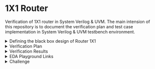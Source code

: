 # 1X1 Router
Verification of 1X1 router in System Verilog & UVM. The main intension of this repository is to document the verification plan and test case implementation in System Verilog & UVM testbench environment.

<details>
  <summary> Defining the black box design of Router 1X1 </summary>

  #### Router 1X1 is a switch, which can transfer a series of data in form of a packet from source port to the destination port. 
  
  <li> Note :: This DUT is not synthesizable, it is only designed for verification practices. The design has control status registers. </li>

  <li> Input Ports : clk, reset, dut_inp, inp_valid </li>

  <li> Output Ports : dut_outp, outp_valid, busy, error  </li>

  #### Input Signals Description

  <li> clk        : clock </li>
  <li> reset      : Active high, asynchronous reset </li>
  <li> dut_inp    : Data pin of 8-bits </li>
  <li> inp_valid  : active high, indicates valid data on dut_inp </li>

  #### Output Signals Description

  <li> dut_outp   : 8 bit output data </li>
  <li> outp_valid : Active high, indicates valid data on dut_outp </li>
  <li> busy       : Active high, indicates router availability </li>
  <li> error      : Active high, indicates error </li>

  #### Black Box Design

  ![image](https://github.com/lmadem/1X1-Router-/assets/93139766/d31edb8e-35a0-49c5-b6dc-a43c88983832)

  #### Packet Format

  ![image](https://github.com/lmadem/1X1-Router-/assets/93139766/7fff2584-70f0-4da7-ac12-d0b45958d596)

  <li> Minimum packet length is 12 bytes and max is 2000 bytes </li>
  <li> RTL(router) accepts 8-bits per clock </li>
  <li> inp_valid indicates start/end of packet at the source port </li>
  <li> outp_valid indicates start/end of packet at the destination port </li>
  
  #### I/O Pins

  ![image](https://github.com/lmadem/1X1-Router-/assets/93139766/118731e4-df38-48f2-b8ec-253fdfda3fcf)

  #### pins to access Control Registers

  ![image](https://github.com/lmadem/1X1-Router-/assets/93139766/85085177-f3a3-4f23-b4f1-3c7958c807b9)

  #### Control Registers
  
  ![image](https://github.com/lmadem/1X1-Router-/assets/93139766/c2dda49e-ffbf-4f2b-9a99-243d69e2078d)


  #### Status Registers

  ![image](https://github.com/lmadem/1X1-Router-/assets/93139766/9b170ef9-f910-4590-bd70-91014c153986)


  <li> This router 1X1 is designed in system verilog. </li>
  
</details>

<details>
  <summary> Verification Plan </summary>

  #### The verification plan for Router 1X1 

  <li> The idea is to build an environment in system verilog & UVM which can handle various testcases. The testcases has basic functionality checks, functional coverage hits, covering corner cases, erroneous cases, and error-injection checks</li>


  #### Test Plan

![image](https://github.com/lmadem/1X1-Router-/assets/93139766/697e4379-717d-4769-856a-adc093a3943d)

</details>

<details>
  <summary> Verification Results </summary>

   <li> Built a robust verification environment in System Verilog & UVM and implemented all the testcases as per the testplan. The SV testbench verification environment consists of header class, packet class, generator class, driver class, Monitor classes, scoreboard class, environment class, base_test class, new test classes, program block, top module, interface and the design </li>

   <li> The UVM verification environment has a transaction class, sequences, sequencer, master agent, slave agent, scoreboard, coverage component, environment, and various testcases </li>

   <li> The SV & UVM environment will be able to drive one testcase per simulation </li>

   #### Test Plan Status
  
![image](https://github.com/lmadem/1X1-Router-/assets/93139766/9d1431c1-241d-41be-815a-700eb5ebc5d3)
</details>

</details>

<details>
  <summary> EDA Playground Links </summary>

  #### EDA Playground Link

  ```bash
https://www.edaplayground.com/x/Tmmv
  ```

  ```bash
https://www.edaplayground.com/x/QeUL
  ```

  #### Verification Standards

  <li> SV : Constrained random stimulus, robust generator, driver, monitors, In-order scoreboard, coverage component and environment </li>
  <li> UVM : In-line constraints, factory override mechanisms, and UVM callbacks </li>

  
</details>

<details>
  <summary>Challenge</summary>

#### The error-injection and erroneous cases 
<li> The simulation environment is hanging and going into a forever loop. It is because the run() task of driver, imonitor and omonitor components run forever, the output monitor block will end up in a forever loop when the stimulus is error-injected or erroneous </li>
<li> Here, the design has status registers and it became easy to test error-injection and erroneous testcases </li>
<li> But in general, the mechanism to control the simulation environment in an organized way even for error-injection and erroneous cases are bit tricky</li>
<li> The solution would be using UVM, as it has objections and timeouts </li>
<li> Reference link for the above problem : https://verificationacademy.com/forums/t/how-to-stop-a-simulation-in-a-controlled-way/35064 </li>


</details>

